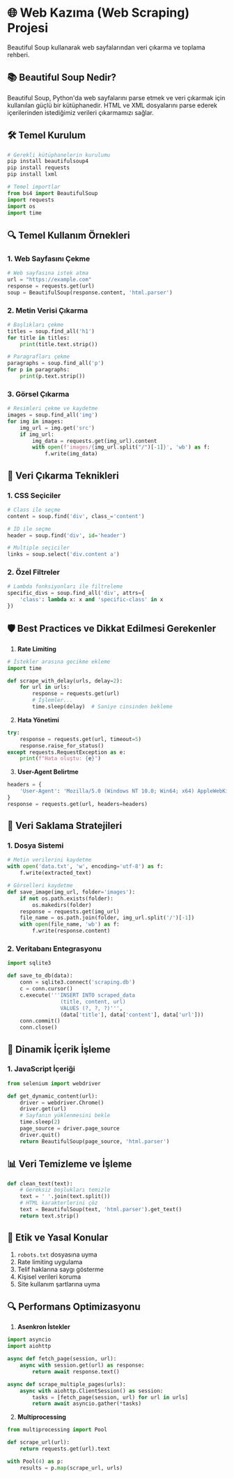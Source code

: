 # 🌐 Web Kazıma (Web Scraping) Projesi

Beautiful Soup kullanarak web sayfalarından veri çıkarma ve toplama rehberi.

## 📚 Beautiful Soup Nedir?

Beautiful Soup, Python'da web sayfalarını parse etmek ve veri çıkarmak için kullanılan güçlü bir kütüphanedir. HTML ve XML dosyalarını parse ederek içerilerinden istediğimiz verileri çıkarmamızı sağlar.

## 🛠️ Temel Kurulum

```python
# Gerekli kütüphanelerin kurulumu
pip install beautifulsoup4
pip install requests
pip install lxml

# Temel importlar
from bs4 import BeautifulSoup
import requests
import os
import time
```

## 🔍 Temel Kullanım Örnekleri

### 1. Web Sayfasını Çekme
```python
# Web sayfasına istek atma
url = "https://example.com"
response = requests.get(url)
soup = BeautifulSoup(response.content, 'html.parser')
```

### 2. Metin Verisi Çıkarma
```python
# Başlıkları çekme
titles = soup.find_all('h1')
for title in titles:
    print(title.text.strip())

# Paragrafları çekme
paragraphs = soup.find_all('p')
for p in paragraphs:
    print(p.text.strip())
```

### 3. Görsel Çıkarma
```python
# Resimleri çekme ve kaydetme
images = soup.find_all('img')
for img in images:
    img_url = img.get('src')
    if img_url:
        img_data = requests.get(img_url).content
        with open(f'images/{img_url.split("/")[-1]}', 'wb') as f:
            f.write(img_data)
```

## 🎯 Veri Çıkarma Teknikleri

### 1. CSS Seçiciler
```python
# Class ile seçme
content = soup.find('div', class_='content')

# ID ile seçme
header = soup.find('div', id='header')

# Multiple seçiciler
links = soup.select('div.content a')
```

### 2. Özel Filtreler
```python
# Lambda fonksiyonları ile filtreleme
specific_divs = soup.find_all('div', attrs={
    'class': lambda x: x and 'specific-class' in x
})
```

## 🛡️ Best Practices ve Dikkat Edilmesi Gerekenler

1. **Rate Limiting**
```python
# İstekler arasına gecikme ekleme
import time

def scrape_with_delay(urls, delay=2):
    for url in urls:
        response = requests.get(url)
        # İşlemler...
        time.sleep(delay)  # Saniye cinsinden bekleme
```

2. **Hata Yönetimi**
```python
try:
    response = requests.get(url, timeout=5)
    response.raise_for_status()
except requests.RequestException as e:
    print(f"Hata oluştu: {e}")
```

3. **User-Agent Belirtme**
```python
headers = {
    'User-Agent': 'Mozilla/5.0 (Windows NT 10.0; Win64; x64) AppleWebKit/537.36'
}
response = requests.get(url, headers=headers)
```

## 📂 Veri Saklama Stratejileri

### 1. Dosya Sistemi
```python
# Metin verilerini kaydetme
with open('data.txt', 'w', encoding='utf-8') as f:
    f.write(extracted_text)

# Görselleri kaydetme
def save_image(img_url, folder='images'):
    if not os.path.exists(folder):
        os.makedirs(folder)
    response = requests.get(img_url)
    file_name = os.path.join(folder, img_url.split('/')[-1])
    with open(file_name, 'wb') as f:
        f.write(response.content)
```

### 2. Veritabanı Entegrasyonu
```python
import sqlite3

def save_to_db(data):
    conn = sqlite3.connect('scraping.db')
    c = conn.cursor()
    c.execute('''INSERT INTO scraped_data 
                 (title, content, url) 
                 VALUES (?, ?, ?)''', 
                 (data['title'], data['content'], data['url']))
    conn.commit()
    conn.close()
```

## 🔄 Dinamik İçerik İşleme

### 1. JavaScript İçeriği
```python
from selenium import webdriver

def get_dynamic_content(url):
    driver = webdriver.Chrome()
    driver.get(url)
    # Sayfanın yüklenmesini bekle
    time.sleep(2)
    page_source = driver.page_source
    driver.quit()
    return BeautifulSoup(page_source, 'html.parser')
```

## 📊 Veri Temizleme ve İşleme

```python
def clean_text(text):
    # Gereksiz boşlukları temizle
    text = ' '.join(text.split())
    # HTML karakterlerini çöz
    text = BeautifulSoup(text, 'html.parser').get_text()
    return text.strip()
```

## 🚫 Etik ve Yasal Konular

1. `robots.txt` dosyasına uyma
2. Rate limiting uygulama
3. Telif haklarına saygı gösterme
4. Kişisel verileri koruma
5. Site kullanım şartlarına uyma

## 🔍 Performans Optimizasyonu

1. **Asenkron İstekler**
```python
import asyncio
import aiohttp

async def fetch_page(session, url):
    async with session.get(url) as response:
        return await response.text()

async def scrape_multiple_pages(urls):
    async with aiohttp.ClientSession() as session:
        tasks = [fetch_page(session, url) for url in urls]
        return await asyncio.gather(*tasks)
```

2. **Multiprocessing**
```python
from multiprocessing import Pool

def scrape_url(url):
    return requests.get(url).text

with Pool(4) as p:
    results = p.map(scrape_url, urls)
```
